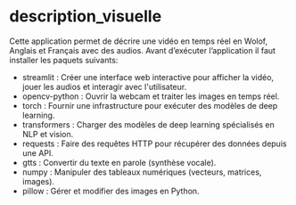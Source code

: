 # description_visuelle
Cette application permet de décrire une vidéo en temps réel en Wolof, Anglais et Français avec des audios.
Avant d’exécuter l’application il faut installer les paquets suivants:
- streamlit : Créer une interface web interactive pour afficher la vidéo, jouer les audios et interagir avec l'utilisateur.
- opencv-python : Ouvrir la webcam et traiter les images en temps réel.
- torch : Fournir une infrastructure pour exécuter des modèles de deep learning.
- transformers : Charger des modèles de deep learning spécialisés en NLP et vision.
- requests : Faire des requêtes HTTP pour récupérer des données depuis une API.
- gtts : Convertir du texte en parole (synthèse vocale).
- numpy : Manipuler des tableaux numériques (vecteurs, matrices, images).
- pillow : Gérer et modifier des images en Python.

